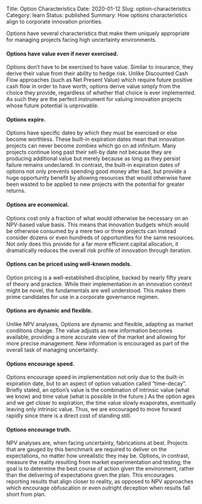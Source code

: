 Title: Option Characteristics
Date: 2020-01-12
Slug: option-characteristics
Category: learn
Status: published
Summary: How options characteristics align to corporate innovation priorities.



Options have several characteristics that make them uniquely appropriate for managing projects facing high uncertainty environments.

#### Options have value even if never exercised.
Options don’t have to be exercised to have value.  Similar to insurance, they derive their value from their ability to hedge risk.  Unlike Discounted Cash Flow approaches (such as Net Present Value) which require future positive cash flow in order to have worth, options derive value simply from the choice they provide, regardless of whether that choice is ever implemented.  As such they are the perfect instrument for valuing innovation projects whose future potential is unprovable.

#### Options expire.
Options have specific dates by which they must be exercised or else become worthless.  These built-in expiration dates mean that innovation projects can never become zombies which go on ad infinitum.  Many projects continue long past their sell-by date not because they are producing additional value but merely because as long as they persist failure remains undeclared.  In contrast, the built-in expiration dates of options not only prevents spending good money after bad, but provide a huge opportunity benefit by allowing resources that would otherwise have been wasted to be applied to new projects with the potential for greater returns.

#### Options are economical.
Options cost only a fraction of what would otherwise be necessary on an NPV-based value basis.  This means that innovation budgets which would be otherwise consumed by a mere two or three projects can instead consider dozens or even hundreds of opportunities for the same resources.  Not only does this provide for a far more efficient capital allocation, it dramatically reduces the overall risk profile of innovation through iteration.

#### Options can be priced using well-known models.
Option pricing is a well-established discipline, backed by nearly fifty years of theory and practice.   While their implementation in an innovation context might be novel, the fundamentals are well understood.   This makes them prime candidates for use in a corporate governance regimen.

#### Options are dynamic and flexible.
Unlike NPV analyses, Options are dynamic and flexible, adapting as market conditions change.  The value adjusts as new information becomes available, providing a more accurate view of the market and allowing for more precise management.  New information is encouraged as part of the overall task of managing uncertainty.

#### Options encourage speed.
Options encourage speed in implementation not only due to the built-in expiration date, but to an aspect of option valuation called “time-decay”.  Briefly stated, an option’s value is the combination of intrinsic value (what we know) and time value (what is possible in the future.)  As the option ages and we get closer to expiration, the time value slowly evaporates, eventually leaving only intrinsic value.  Thus, we are encouraged to move forward rapidly since there is a direct cost of standing still.

#### Options encourage truth.
NPV analyses are, when facing uncertainty, fabrications at best.  Projects that are gauged by this benchmark are required to deliver on the expectations, no matter how unrealistic they may be.  Options, in contrast, measure the reality resulting from market experimentation and testing; the goal is to determine the best course of action given the environment, rather than the delivering of expectations given the plan.  This encourages reporting results that align closer to reality, as opposed to NPV approaches which encourage obfuscation or even outright deception when results fall short from plan.